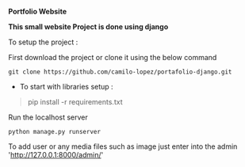 **Portfolio Website**

__This small website Project is done using django__

To setup the project :

First download the project or clone it using the below command

`git clone https://github.com/camilo-lopez/portafolio-django.git`


* To start with libraries setup :

>pip install -r requirements.txt

Run the localhost server

` python manage.py runserver `

To add user or any media files such as image just enter into the admin 'http://127.0.0.1:8000/admin/'
